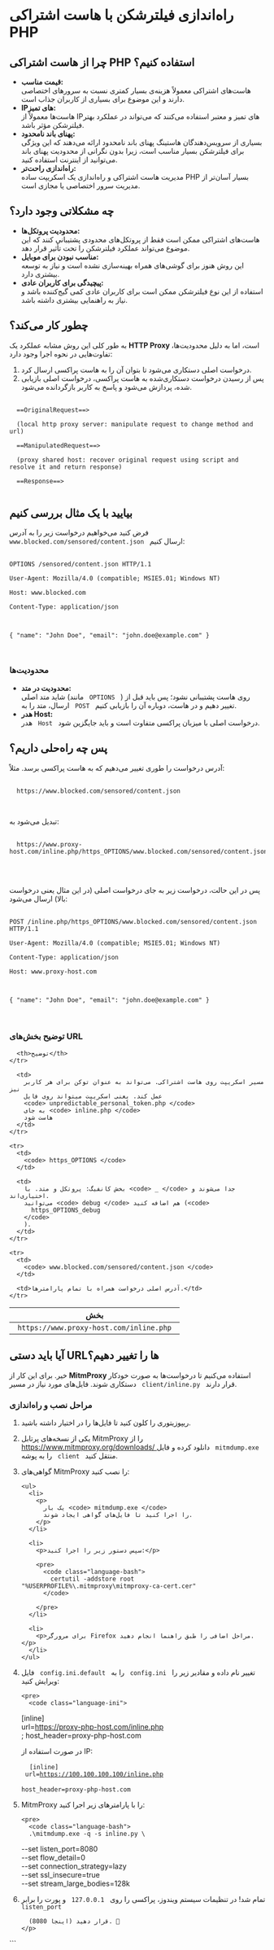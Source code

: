 <h1>راه‌اندازی فیلترشکن با هاست اشتراکی PHP</h1>

<h2>چرا از هاست اشتراکی PHP استفاده کنیم؟</h2>

<ul>
  <li>
    <strong> قیمت مناسب: </strong>
    <br />
    هاست‌های اشتراکی معمولاً هزینه‌ی بسیار کمتری نسبت به سرورهای اختصاصی دارند و
    این موضوع برای بسیاری از کاربران جذاب است.
  </li>

  <li>
    <strong> IP‌های تمیز: </strong>
    <br />
    هاست‌ها معمولاً از IP‌های تمیز و معتبر استفاده می‌کنند که می‌تواند در عملکرد
    بهتر فیلترشکن مؤثر باشد.
  </li>

  <li>
    <strong> پهنای باند نامحدود: </strong>
    <br />
    بسیاری از سرویس‌دهندگان هاستینگ پهنای باند نامحدود ارائه می‌دهند که این
    ویژگی برای فیلترشکن بسیار مناسب است، زیرا بدون نگرانی از محدودیت پهنای باند
    می‌توانید از اینترنت استفاده کنید.
  </li>

  <li>
    <strong> راه‌اندازی راحت‌تر: </strong>
    <br />
    مدیریت هاست اشتراکی و راه‌اندازی یک اسکریپت ساده PHP بسیار آسان‌تر از مدیریت
    سرور اختصاصی یا مجازی است.
  </li>
</ul>

<h2>چه مشکلاتی وجود دارد؟</h2>

<ul>
  <li>
    <strong> محدودیت پروتکل‌ها: </strong>
    <br />
    هاست‌های اشتراکی ممکن است فقط از پروتکل‌های محدودی پشتیبانی کنند که این
    موضوع می‌تواند عملکرد فیلترشکن را تحت تأثیر قرار دهد.
  </li>

  <li>
    <strong> مناسب نبودن برای موبایل: </strong>
    <br />
    این روش هنوز برای گوشی‌های همراه بهینه‌سازی نشده است و نیاز به توسعه بیشتری
    دارد.
  </li>

  <li>
    <strong> پیچیدگی برای کاربران عادی: </strong>
    <br />
    استفاده از این نوع فیلترشکن ممکن است برای کاربران عادی کمی گیج‌کننده باشد و
    نیاز به راهنمایی بیشتری داشته باشد.
  </li>
</ul>

<h2>چطور کار می‌کند؟</h2>

<p>
  به طور کلی این روش مشابه عملکرد یک <strong> HTTP Proxy </strong>
  است، اما به دلیل محدودیت‌ها، تفاوت‌هایی در نحوه اجرا وجود دارد:
</p>

<ol>
  <li>درخواست اصلی دستکاری می‌شود تا بتوان آن را به هاست پراکسی ارسال کرد.</li>

  <li>
    پس از رسیدن درخواست دستکاری‌شده به هاست پراکسی، درخواست اصلی بازیابی شده،
    پردازش می‌شود و پاسخ به کاربر بازگردانده می‌شود.
  </li>
</ol>

<pre>
  <code class="language-plaintext">
  ==OriginalRequest==><br />
  (local http proxy server: manipulate request to change method and url)<br />
  ==ManipulatedRequest==><br />
  (proxy shared host: recover original request using script and resolve it and return response)<br />
  ==Response==>
  </code>
</pre>

<h2>بیایید با یک مثال بررسی کنیم</h2>

<p>
  فرض کنید می‌خواهیم درخواست زیر را به آدرس
  <code> www.blocked.com/sensored/content.json </code>
  ارسال کنیم:
</p>

<pre>
  <code class="language-http">
OPTIONS /sensored/content.json HTTP/1.1<br />
User-Agent: Mozilla/4.0 (compatible; MSIE5.01; Windows NT)<br />
Host: www.blocked.com<br />
Content-Type: application/json<br />
<br />
{ "name": "John Doe", "email": "john.doe@example.com" }<br />
  </code>
</pre>

<h3>محدودیت‌ها</h3>

<ul>
  <li>
    <strong> محدودیت در متد: </strong>
    <br />
    شاید متد اصلی (مانند <code> OPTIONS </code> ) روی هاست پشتیبانی نشود؛ پس
    باید قبل از ارسال، متد را به <code> POST </code>
    تغییر دهیم و در هاست، دوباره آن را بازیابی کنیم.
  </li>

  <li>
    <strong> هدر Host: </strong>
    <br />
    هدر <code> Host </code>
    درخواست اصلی با میزبان پراکسی متفاوت است و باید جایگزین شود.
  </li>
</ul>

<h2>پس چه راه‌حلی داریم؟</h2>

<p>آدرس درخواست را طوری تغییر می‌دهیم که به هاست پراکسی برسد. مثلاً:</p>

<pre>
  <code>
  https://www.blocked.com/sensored/content.json
  </code>

</pre>

<p>تبدیل می‌شود به:</p>

<pre>
  <code>
  https://www.proxy-host.com/inline.php/https_OPTIONS/www.blocked.com/sensored/content.json

</code>

</pre>

<p>
  پس در این حالت، درخواست زیر به جای درخواست اصلی (در این مثال یعنی درخواست
  بالا) ارسال می‌شود:
</p>

<pre>
  <code class="language-http">
POST /inline.php/https_OPTIONS/www.blocked.com/sensored/content.json HTTP/1.1<br />
User-Agent: Mozilla/4.0 (compatible; MSIE5.01; Windows NT)<br />
Content-Type: application/json<br />
Host: www.proxy-host.com<br />
<br />
{ "name": "John Doe", "email": "john.doe@example.com" }
</code>

</pre>

<h3>توضیح بخش‌های URL</h3>

<table>
  <thead>
    <tr>
      <th>بخش</th>

      <th>توضیح</th>
    </tr>
  </thead>

  <tbody>
    <tr>
      <td>
        <code> https://www.proxy-host.com/inline.php </code>
      </td>

      <td>
        مسیر اسکریپت روی هاست اشتراکی. می‌تواند به عنوان توکن برای هر کاربر نیز
        عمل کند. یعنی اسکریپت میتواند روی فایل
        <code> unpredictable_personal_token.php </code>
        به جای <code> inline.php </code>
        هاست شود
      </td>
    </tr>

    <tr>
      <td>
        <code> https_OPTIONS </code>
      </td>

      <td>
        بخش کانفیگ: پروتکل و متد. با <code> _ </code> جدا می‌شوند و اختیاری‌اند.
        می‌توانید <code> debug </code> هم اضافه کنید (<code>
          https_OPTIONS_debug
        </code>
        ).
      </td>
    </tr>

    <tr>
      <td>
        <code> www.blocked.com/sensored/content.json </code>
      </td>

      <td>آدرس اصلی درخواست همراه با تمام پارامترها.</td>
    </tr>
  </tbody>
</table>

<h2>آیا باید دستی URL‌ها را تغییر دهیم؟</h2>

<p>
  خیر. برای این کار از <strong> MitmProxy </strong> استفاده می‌کنیم تا
  درخواست‌ها به صورت خودکار دستکاری شوند. فایل‌های مورد نیاز در مسیر
  <code> client/inline.py </code>
  قرار دارند.
</p>

<h3>مراحل نصب و راه‌اندازی</h3>

<ol>
  <li>
    <p>ریپوزیتوری را کلون کنید تا فایل‌ها را در اختیار داشته باشید.</p>
  </li>

  <li>
    <p>
      یکی از نسخه‌های پرتابل MitmProxy را از<br />
      <a href="https://www.mitmproxy.org/downloads/">
        https://www.mitmproxy.org/downloads/
      </a>
      دانلود کرده و فایل
      <code> mitmdump.exe </code>
      را به پوشه <code> client </code>
      منتقل کنید.
    </p>
  </li>

  <li>
    <p>گواهی‌های MitmProxy را نصب کنید:</p>

    <ul>
      <li>
        <p>
          یک بار <code> mitmdump.exe </code>
          را اجرا کنید تا فایل‌های گواهی ایجاد شوند.
        </p>
      </li>

      <li>
        <p>سپس دستور زیر را اجرا کنید:</p>

        <pre>
          <code class="language-bash">
            certutil -addstore root "%USERPROFILE%\.mitmproxy\mitmproxy-ca-cert.cer"
          </code>
        
        </pre>
      </li>

      <li>
        <p>برای مرورگر Firefox مراحل اضافی را طبق راهنما انجام دهید.</p>
      </li>
    </ul>
  </li>

  <li>
    <p>
      فایل <code> config.ini.default </code> را به <code> config.ini </code>
      تغییر نام داده و مقادیر زیر را ویرایش کنید:
    </p>

    <pre>
      <code class="language-ini">
[inline]<br />
url=https://proxy-php-host.com/inline.php<br />
; host_header=proxy-php-host.com
      </code>
    </pre>
    <p>در صورت استفاده از IP:</p>
    <pre>
      <code class="language-ini">
[inline]<br />
url=https://100.100.100.100/inline.php<br />
host_header=proxy-php-host.com
      </code>
    </pre>
  </li>

  <li>
    <p>MitmProxy را با پارامترهای زیر اجرا کنید:</p>

    <pre>
      <code class="language-bash">
      .\mitmdump.exe -q -s inline.py \
  --set listen_port=8080 \
  --set flow_detail=0 \
  --set connection_strategy=lazy \
  --set ssl_insecure=true \
  --set stream_large_bodies=128k

</code>

</pre>
  </li>

  <li>
    <p>
      تمام شد! در تنظیمات سیستم ویندوز، پراکسی را روی <code> 127.0.0.1 </code> و
      پورت را برابر <code> listen_port </code>

      (اینجا 8080) قرار دهید. 🎉
    </p>
  </li>
</ol>

<p>```</p>
